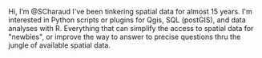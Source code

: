 Hi, I’m @SCharaud
I've been tinkering spatial data for almost 15 years.
I'm interested in Python scripts or plugins for Qgis, SQL (postGIS), and data analyses with R. Everything that can simplify the access to spatial data for "newbies", or improve the way to answer to precise questions thru the jungle of available spatial data.     

<!---
SCharaud/SCharaud is a ✨ special ✨ repository because its `README.md` (this file) appears on your GitHub profile.
You can click the Preview link to take a look at your changes.
--->
